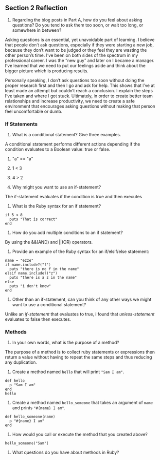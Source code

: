 ## Section 2 Reflection

1. Regarding the blog posts in Part A, how do you feel about asking questions? Do you tend to ask them too soon, or wait too long, or somewhere in between?

Asking questions is an essential, yet unavoidable part of learning. I believe that people don’t ask questions, especially if they were starting a new job, because they don’t want to be judged or they feel they are wasting the other person’s time. I’ve been on both sides of the spectrum in my professional career. I was the “new guy” and later on I became a manager. I’ve learned that we need to put our feelings aside and think about the bigger picture which is producing results.

Personally speaking, I don’t ask questions too soon without doing the proper research first and then I go and ask for help. This shows that I’ve at least made an attempt but couldn’t reach a conclusion. I explain the steps I’ve taken and where I got stuck. Ultimately, in order to create better team relationships and increase productivity, we need to create a safe environment that encourages asking questions without making that person feel uncomfortable or dumb.


### If Statements

1. What is a conditional statement? Give three examples.

  A conditional statement performs different actions depending if the condition evaluates to a Boolean value: true or false.

1. "a" == "a"
2. 1 < 3
3. 4 > 2

1. Why might you want to use an if-statement?

  The if-statement evaluates if the condition is true and then executes

1. What is the Ruby syntax for an if statement?
```
if 5 < 8
  puts "That is correct"
end
```
1. How do you add multiple conditions to an if statement?

  By using the &&(AND) and ||(OR) operators.

1. Provide an example of the Ruby syntax for an if/elsif/else statement:
```
name = "ezze"
if name.include?("f")
  puts "there is no f in the name"
elsif name.include?("z")
  puts "there is a z in the name"
else
  puts "i don't know"
end
```
1. Other than an if-statement, can you think of any other ways we might want to use a conditional statement?

Unlike an _if-statement_ that evaluates to true, i found that _unless-statement_ evaluates to false then executes.

### Methods

1. In your own words, what is the purpose of a method?

The purpose of a method is to collect ruby statements or expressions then return a value without having to repeat the same steps and thus reducing any duplication.

1. Create a method named `hello` that will print `"Sam I am"`.
```
def hello
  p "Sam I am"
end
hello
```
1. Create a method named `hello_someone` that takes an argument of `name` and prints `"#{name} I am"`.
```
def hello_someone(name)
  p "#{name} I am"
end
```
1. How would you call or execute the method that you created above?

`hello_someone("Sam")`

1. What questions do you have about methods in Ruby?
